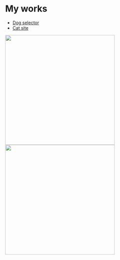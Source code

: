 # My works

* [Dog selector](https://ionutrzv01.github.io/JavaScript/Dog/)
* [Cat site](https://ionutrzv01.github.io/JavaScript/Cat/)

<img src="https://octodex.github.com/images/yaktocat.png" width="350" height="350"> <img src="https://octodex.github.com/images/hula_loop_octodex03.gif" width="350" height="350">
